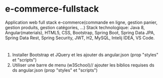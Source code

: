 # e-commerce-fullstack
Application web full stack e-commerce(commande en ligne, gestion panier, gestion produits, gestion catégories, ...)
Stack technologique: Java 8, Angular(materials), HTML5, CSS, Bootstrap, Spring Boot, Spring Data JPA, Spring Data Rest, Spring Security, JWT, H2, MySQL, Intelij IDEA, VS Code.

#
1. Installer Bootstrap et JQuery et les ajouter ds angular.json (prop "styles" et "scripts")
2. Utiliser une barre de menu (w3School)// ajouter les biblios requises ds ds angular.json (prop "styles" et "scripts")
